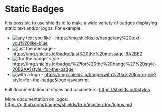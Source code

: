 # Static Badges

It is possible to use shields.io to make a wide variety of badges displaying static text and/or logos. For example:

- ![any text you like](https://img.shields.io/badge/any%20text-you%20like-blue) - https://img.shields.io/badge/any%20text-you%20like-blue
- ![just the message](https://img.shields.io/badge/just%20the%20message-8A2BE2) - https://img.shields.io/badge/just%20the%20message-8A2BE2
- !['for the badge' style](https://img.shields.io/badge/%27for%20the%20badge%27%20style-20B2AA?style=for-the-badge) - https://img.shields.io/badge/%27for%20the%20badge%27%20style-20B2AA?style=for-the-badge
- ![with a logo](https://img.shields.io/badge/with%20a%20logo-grey?style=for-the-badge&logo=javascript) - https://img.shields.io/badge/with%20a%20logo-grey?style=for-the-badge&logo=javascript

Full documentation of styles and parameters: https://shields.io/#styles

More documentation on logos: https://github.com/badges/shields/blob/master/doc/logos.md
